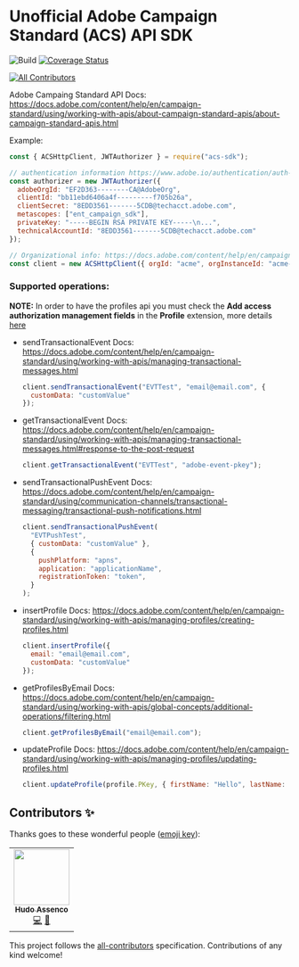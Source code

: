 # Unofficial Adobe Campaign Standard (ACS) API SDK

![Build](https://github.com/hudovisk/acs-sdk/workflows/Build/badge.svg)
[![Coverage Status](https://coveralls.io/repos/github/hudovisk/acs-sdk/badge.svg?branch=master)](https://coveralls.io/github/hudovisk/acs-sdk?branch=master)

<!-- ALL-CONTRIBUTORS-BADGE:START - Do not remove or modify this section -->

[![All Contributors](https://img.shields.io/badge/all_contributors-1-orange.svg?style=flat-square)](#contributors-)

<!-- ALL-CONTRIBUTORS-BADGE:END -->

Adobe Campaing Standard API Docs: https://docs.adobe.com/content/help/en/campaign-standard/using/working-with-apis/about-campaign-standard-apis/about-campaign-standard-apis.html

Example:

```javascript
const { ACSHttpClient, JWTAuthorizer } = require("acs-sdk");

// authentication information https://www.adobe.io/authentication/auth-methods.html#!AdobeDocs/adobeio-auth/master/AuthenticationOverview/ServiceAccountIntegration.md
const authorizer = new JWTAuthorizer({
  adobeOrgId: "EF2D363--------CA@AdobeOrg",
  clientId: "bb11ebd6406a4f---------f705b26a",
  clientSecret: "8EDD3561-------5CDB@techacct.adobe.com",
  metascopes: ["ent_campaign_sdk"],
  privateKey: "-----BEGIN RSA PRIVATE KEY-----\n...",
  technicalAccountId: "8EDD3561-------5CDB@techacct.adobe.com"
});

// Organizational info: https://docs.adobe.com/content/help/en/campaign-standard/using/working-with-apis/about-campaign-standard-apis/setting-up-api-access.html
const client = new ACSHttpClient({ orgId: "acme", orgInstanceId: "acme-mkt-stage1" }, authorizer);
```

### Supported operations:

**NOTE:** In order to have the profiles api you must check the **Add access authorization management fields** in the **Profile** extension, more details [here](https://docs.adobe.com/content/help/en/campaign-standard/using/administrating/users-and-security/organizational-units.html#partitioning-profiles)

- sendTransactionalEvent
  Docs: https://docs.adobe.com/content/help/en/campaign-standard/using/working-with-apis/managing-transactional-messages.html
  ```javascript
  client.sendTransactionalEvent("EVTTest", "email@email.com", {
    customData: "customValue"
  });
  ```

- getTransactionalEvent
  Docs: https://docs.adobe.com/content/help/en/campaign-standard/using/working-with-apis/managing-transactional-messages.html#response-to-the-post-request

  ```javascript
  client.getTransactionalEvent("EVTTest", "adobe-event-pkey");
  ```

- sendTransactionalPushEvent
  Docs: https://docs.adobe.com/content/help/en/campaign-standard/using/communication-channels/transactional-messaging/transactional-push-notifications.html
  ```javascript
  client.sendTransactionalPushEvent(
    "EVTPushTest",
    { customData: "customValue" },
    {
      pushPlatform: "apns",
      application: "applicationName",
      registrationToken: "token",
    }
  );
  ```

- insertProfile
  Docs: https://docs.adobe.com/content/help/en/campaign-standard/using/working-with-apis/managing-profiles/creating-profiles.html
  ```javascript
  client.insertProfile({
    email: "email@email.com",
    customData: "customValue"
  });
  ```

- getProfilesByEmail
  Docs: https://docs.adobe.com/content/help/en/campaign-standard/using/working-with-apis/global-concepts/additional-operations/filtering.html
  ```javascript
  client.getProfilesByEmail("email@email.com");
  ```

- updateProfile
  Docs: https://docs.adobe.com/content/help/en/campaign-standard/using/working-with-apis/managing-profiles/updating-profiles.html
  ```javascript
  client.updateProfile(profile.PKey, { firstName: "Hello", lastName: "World" });
  ```

## Contributors ✨

Thanks goes to these wonderful people ([emoji key](https://allcontributors.org/docs/en/emoji-key)):

<!-- ALL-CONTRIBUTORS-LIST:START - Do not remove or modify this section -->
<!-- prettier-ignore-start -->
<!-- markdownlint-disable -->
<table>
  <tr>
    <td align="center"><a href="https://github.com/hudovisk"><img src="https://avatars2.githubusercontent.com/u/5161722?v=4" width="100px;" alt=""/><br /><sub><b>Hudo Assenco</b></sub></a><br /><a href="https://github.com/hudovisk/acs-sdk/commits?author=hudovisk" title="Code">💻</a> <a href="https://github.com/hudovisk/acs-sdk/commits?author=hudovisk" title="Documentation">📖</a></td>
  </tr>
</table>

<!-- markdownlint-enable -->
<!-- prettier-ignore-end -->

<!-- ALL-CONTRIBUTORS-LIST:END -->

This project follows the [all-contributors](https://github.com/all-contributors/all-contributors) specification. Contributions of any kind welcome!
